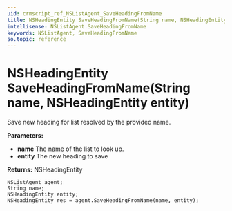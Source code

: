 ```yaml
---
uid: crmscript_ref_NSListAgent_SaveHeadingFromName
title: NSHeadingEntity SaveHeadingFromName(String name, NSHeadingEntity entity)
intellisense: NSListAgent.SaveHeadingFromName
keywords: NSListAgent, SaveHeadingFromName
so.topic: reference
---
```


# NSHeadingEntity SaveHeadingFromName(String name, NSHeadingEntity entity)

Save new heading for list resolved by the provided name.

**Parameters:**
 - **name** The name of the list to look up.
 - **entity** The new heading to save

**Returns:** NSHeadingEntity

```crmscript
NSListAgent agent;
String name;
NSHeadingEntity entity;
NSHeadingEntity res = agent.SaveHeadingFromName(name, entity);
```

